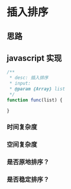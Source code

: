 # 插入排序

## 思路  


## javascript 实现 
```js
/**
 * desc: 插入排序
 * input:
 * @param {Array} list
 */
function func(list) {

}

```

### 时间复杂度


### 空间复杂度


### 是否原地排序？


### 是否稳定排序？


